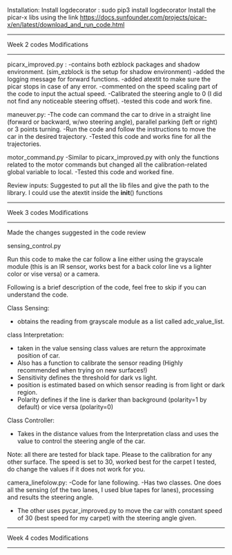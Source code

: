 Installation:
Install logdecorator : sudo pip3 install logdecorator
Install the picar-x libs using the link https://docs.sunfounder.com/projects/picar-x/en/latest/download_and_run_code.html

*****************************************
Week 2 codes Modifications
*********************************************
picarx_improved.py :
-contains both ezblock packages and shadow environment. (sim_ezblock is the setup for shadow environment)
-added the logging message for forward functions.
-added atextit to make sure the picar stops in case of any error.
-commented on the speed scaling part of the code to input the actual speed. -Calibrated the steering angle to 0 (I did not find any noticeable steering offset).
-tested this code and work fine.

maneuver.py:
-The code can command the car to drive in a straight line (forward or backward, w/wo steering angle), parallel parking (left or right) or 3 points turning. -Run the code and follow the instructions to move the car in the desired trajectory.
-Tested this code and works fine for all the trajectories.

motor_command.py
-Similar to picarx_improved.py with only the functions related to the motor commands but changed all the calibration-related global variable to local.
-Tested this code and worked fine.

Review inputs: Suggested to put all the lib files and give the path to the library.
                I could use the atextit inside the __init__() functions

************************************************
Week 3 codes Modifications
*********************************************

Made the changes suggested in the code review

sensing_control.py

Run this code to make the car follow a line either using the grayscale module (this is an IR sensor, works best for a back color line vs a lighter color or vise versa) or a camera.

Following is a brief description of the code, feel free to skip if you can understand the code.

Class Sensing:
- obtains the reading from grayscale module as a list called adc_value_list.

class Interpretation:
- taken in the value sensing class values are return the approximate position of car.
- Also has a function to calibrate the sensor reading (Highly recommended when trying on new surfaces!)
- Sensitivity defines the threshold for dark vs light.
- position is estimated based on which sensor reading is from light or dark region.
- Polarity defines if the line is darker than background (polarity=1 by default) or vice versa (polarity=0)

Class Controller:
- Takes in the distance values from the Interpretation class and uses the value to control the steering angle of the car.



Note:
all there are tested for black tape. Please to the calibration for any other surface.
The speed is set to 30, worked best for the carpet I tested, do change the values if it does not work for you.

camera_linefolow.py:
-Code for lane following.
-Has two classes. One does all the sensing (of the two lanes, I used blue tapes for lanes), processing and results the steering angle.
- The other uses pycar_improved.py to move the car with constant speed of 30 (best speed for my carpet) with the steering angle given.



************************************************
Week 4 codes Modifications
*********************************************
